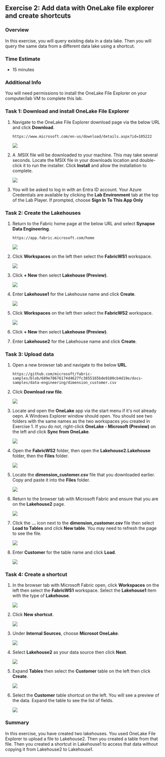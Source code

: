 ## Exercise 2: Add data with OneLake file explorer and create shortcuts

### Overview

In this exercise, you will query existing data in a data lake. Then you will query the same data from a different data lake using a shortcut. 

### Time Estimate

- 15 minutes

### Additional Info

You will need permissions to install the OneLake File Explorer on your computer/lab VM to complete this lab. 

### Task 1: Download and install OneLake File Explorer

1. Navigate to the OneLake File Explorer download page via the below URL and click **Download**.

    ```
    https://www.microsoft.com/en-us/download/details.aspx?id=105222
    ```
    ![](Exercise2Images/media/Lab2_Image1.png)

2. A .MSIX file will be downloaded to your machine. This may take several seconds. Locate the MSIX file in your downloads location and double-click it to run the installer. Click **Install** and allow the installation to complete. 

    ![](Exercise2Images/media/Lab2_Image2.png)

3. You will be asked to log in with an Entra ID account. Your Azure Credentials are available by clicking the **Lab Environment** tab at the top of the Lab Player. If prompted, choose **Sign In To This App Only**

### Task 2: Create the Lakehouses

1. Return to the Fabric home page at the below URL and select **Synapse Data Engineering**. 

    ```
    https://app.fabric.microsoft.com/home
    ```
  
    ![](Exercise2Images/media/Lab2_Image3.png)

2. Click **Workspaces** on the left then select the **FabricWS1** workspace. 

    ![](Exercise2Images/media/Lab2_Image4.png)

3. Click **+ New** then select **Lakehouse (Preview)**. 

    ![](Exercise2Images/media/Lab2_Image5.png)

4. Enter **Lakehouse1** for the Lakehouse name and click **Create**.

    ![](Exercise2Images/media/Lab2_Image6.png)

5. Click **Workspaces** on the left then select the **FabricWS2** workspace. 

    ![](Exercise2Images/media/Lab2_Image7.png)

6. Click **+ New** then select **Lakehouse (Preview)**. 

7. Enter **Lakehouse2** for the Lakehouse name and click **Create**.

### Task 3: Upload data

1. Open a new browser tab and navigate to the below **URL**. 

    ```
    https://github.com/microsoft/fabric-samples/blob/689e78676174d4627fc3855165bde9100cb4d19e/docs-samples/data-engineering/dimension_customer.csv
    ```

2. Click **Download raw file**. 

    ![](Exercise2Images/media/Lab2_Image9.png)

3. Locate and open the **OneLake** app via the start menu if it's not already oepn. A Windows Explorer window should open. You should see two folders with the same names as the two workspaces you created in Exercise 1. If you do not, right-click **OneLake - Microsoft (Preview)** on the left and click **Sync from OneLake**.  

    ![](Exercise2Images/media/Lab2_Image10.png)

4. Open the **FabricWS2** folder, then open the **Lakehouse2.Lakehouse** folder, then the **Files** folder. 

    ![](Exercise2Images/media/Lab2_Image11.png)

5. Locate the **dimension_customer.csv** file that you downloaded earlier. Copy and paste it into the **Files** folder. 

    ![](Exercise2Images/media/Lab2_Image12.png)

6. Return to the browser tab with Microsoft Fabric and ensure that you are on the **Lakehouse2** page. 

    ![](Exercise2Images/media/Lab2_Image13.png)

7. Click the **...** icon next to the **dimension_customer.csv** file then select **Load to Tables** and click **New table**. You may need to refresh the page to see the file. 

    ![](Exercise2Images/media/Lab2_Image14.png)

8. Enter **Customer** for the table name and click **Load**.

    ![](Exercise2Images/media/Lab2_Image15.png)

### Task 4: Create a shortcut

1. In the browser tab with Microsoft Fabric open, click **Workspaces** on the left then select the **FabricWS1** workspace. Select the **Lakehouse1** item with the type of **Lakehouse**.

    ![](Exercise2Images/media/Lab2_Image16.png)

2. Click **New shortcut**. 

    ![](Exercise2Images/media/Lab2_Image17.png)

3. Under **Internal Sources**, choose **Microsot OneLake**. 

    ![](Exercise2Images/media/Lab2_Image18.png)

4. Select **Lakehouse2** as your data source then click **Next**. 

    ![](Exercise2Images/media/Lab2_Image19.png)

5. Expand **Tables** then select the **Customer** table on the left then click **Create**. 
 
    ![](Exercise2Images/media/Lab2_Image20.png)

6. Select the **Customer** table shortcut on the left. You will see a preview of the data. Expand the table to see the list of fields. 
 
    ![](Exercise2Images/media/Lab2_Image21.png)

### Summary

In this exercise, you have created two lakehouses. You used OneLake File Explorer to upload a file to Lakehouse2. Then you created a table from that file. Then you created a shortcut in Lakehouse1 to access that data without copying it from Lakehouse2 to Lakehouse1.